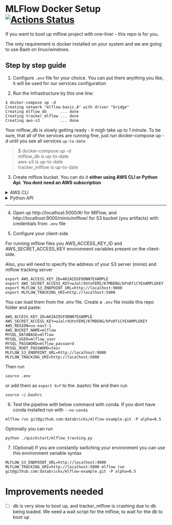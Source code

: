 # MLFlow Docker Setup [![Actions Status](https://github.com/Toumash/mlflow-docker/workflows/VerifyDockerCompose/badge.svg)](https://github.com/Toumash/mlflow-docker/actions)

If you want to boot up mlflow project with one-liner - this repo is for you. 

The only requirement is docker installed on your system and we are going to use Bash on linux/windows.

## Step by step guide
1. Configure `.env` file for your choice. You can put there anything you like, it will be used for our services configuration

2. Run the Infrastructure by this one line:
```shell
$ docker-compose up -d
Creating network "mlflow-basis_A" with driver "bridge"
Creating mlflow_db      ... done
Creating tracker_mlflow ... done
Creating aws-s3         ... done
```
Your mlflow_db is slowly getting ready - it migh take up to 1 minute. To be sure, that all of the services are running fine, just run docker-compose up -d until you see all services `up-to-date`
> $ docker-compose up -d  
> mlflow_db is up-to-date  
> aws-s3 is up-to-date  
> tracker_mlflow is up-to-date  


3. Create mlflow bucket. You can do it **either using AWS CLI or Python Api**. **You dont need an AWS subscription**
<details><summary>AWS CLI</summary>

1. [Install AWS cli](https://aws.amazon.com/cli/) **Yes, i know that you dont have an Amazon Web Services Subscription - dont worry! It wont be needed!**
2. Configure AWS CLI - enter the same credentials from the `.env` file

```shell
aws configure
```
> AWS Access Key ID [****************123]: AKIAIOSFODNN7EXAMPLE  
> AWS Secret Access Key [****************123]: wJalrXUtnFEMI/K7MDENG/bPxRfiCYEXAMPLEKEY  
> Default region name [us-west-2]: us-east-1  
> Default output format [json]: <ENTER>  

3. Run
```shell
aws --endpoint-url=http://localhost:9000 s3 mb s3://mlflow
```

</details>

<details><summary>Python API</summary>

1. Install Minio
```shell
pip install Minio
```
2. Run this to create a bucket
```python
from minio import Minio
from minio.error import ResponseError

s3Client = Minio(
    'localhost:9000',
    access_key='AKIAIOSFODNN7EXAMPLE', # copy from .env file
    secret_key='wJalrXUtnFEMI/K7MDENG/bPxRfiCYEXAMPLEKEY', # copy from .env file
    secure=False
)
s3Client.make_bucket('mlflow')
```

</details>


---

4. Open up http://localhost:5000/#/ for MlFlow, and http://localhost:9000/minio/mlflow/ for S3 bucket (you artifacts) with credentials from `.env` file

5. Configure your client-side

For running mlflow files you AWS_ACCESS_KEY_ID and AWS_SECRET_ACCESS_KEY environment variables present on the client-side.

Also, you will need to specify the address of your S3 server (minio) and mlflow tracking server

```shell
export AWS_ACCESS_KEY_ID=AKIAIOSFODNN7EXAMPLE
export AWS_SECRET_ACCESS_KEY=wJalrXUtnFEMI/K7MDENG/bPxRfiCYEXAMPLEKEY
export MLFLOW_S3_ENDPOINT_URL=http://localhost:9000
export MLFLOW_TRACKING_URI=http://localhost:5000
```

You can load them from the .env file. Create a `.env` file inside this repo folder and paste:
```
AWS_ACCESS_KEY_ID=AKIAIOSFODNN7EXAMPLE
AWS_SECRET_ACCESS_KEY=wJalrXUtnFEMI/K7MDENG/bPxRfiCYEXAMPLEKEY
AWS_REGION=us-east-1
AWS_BUCKET_NAME=mlflow
MYSQL_DATABASE=mlflow
MYSQL_USER=mlflow_user
MYSQL_PASSWORD=mlflow_password
MYSQL_ROOT_PASSWORD=toor
MLFLOW_S3_ENDPOINT_URL=http://localhost:9000
MLFLOW_TRACKING_URI=http://localhost:5000
```
Then run
```shell
source .env
```

or add them as `export X=Y` to the .bashrc file and then run

```shell
source ~/.bashrc
```


6. Test the pipeline with below command with conda. If you dont have conda installed run with `--no-conda`

```shell
mlflow run git@github.com:databricks/mlflow-example.git -P alpha=0.5
```

Optionally you can run 
```shell
python ./quickstart/mlflow_tracking.py
```

7. (Optional) If you are constantly switching your environment you can use this environment variable syntax

```shell
MLFLOW_S3_ENDPOINT_URL=http://localhost:9000 MLFLOW_TRACKING_URI=http://localhost:5000 mlflow run git@github.com:databricks/mlflow-example.git -P alpha=0.5
```


# Improvements needed

 - [ ] db is very slow to boot up, and tracker_mlflow is crashing due to db being loaded. We need a wait script for the mlflow, to wait for the db to boot up
